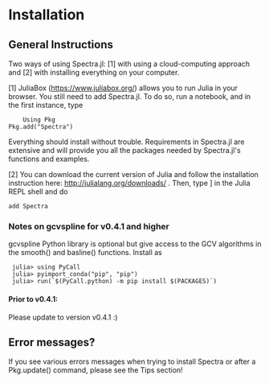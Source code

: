 # Installation

## General Instructions

Two ways of using Spectra.jl: [1] with using a cloud-computing approach and [2] with installing everything on your computer.

[1] JuliaBox (https://www.juliabox.org/) allows you to run Julia in your browser. You still need to add Spectra.jl. To do so, run a notebook, and in the first instance, type

		Using Pkg
    Pkg.add("Spectra")

Everything should install without trouble. Requirements in Spectra.jl are extensive and will provide you all the packages needed by Spectra.jl's functions and examples.

[2] You can download the current version of Julia and follow the installation instruction here: http://julialang.org/downloads/ . Then, type ] in the Julia REPL shell and do

    add Spectra

### Notes on gcvspline for v0.4.1 and higher

gcvspline Python library is optional but give access to the GCV algorithms in the smooth() and basline() functions. Install as

```julia-repl
 julia> using PyCall
 julia> pyimport_conda("pip", "pip")
 julia> run(`$(PyCall.python) -m pip install $(PACKAGES)`)
 ```
#### Prior to v0.4.1:

Please update to version v0.4.1 :)

## Error messages?

If you see various errors messages when trying to install Spectra or after a Pkg.update() command, please see the Tips section!
